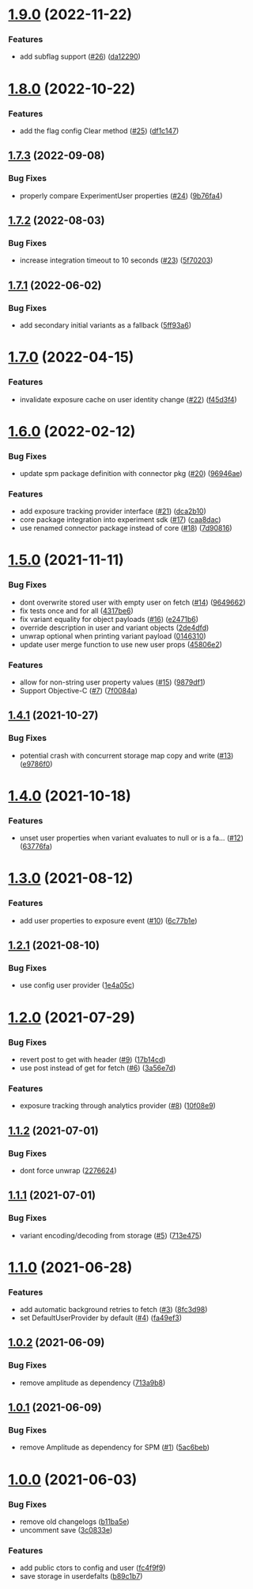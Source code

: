 # [1.9.0](https://github.com/amplitude/experiment-ios-client/compare/v1.8.0...v1.9.0) (2022-11-22)


### Features

* add subflag support ([#26](https://github.com/amplitude/experiment-ios-client/issues/26)) ([da12290](https://github.com/amplitude/experiment-ios-client/commit/da122906e19e004252a98c722990777513a884b2))

# [1.8.0](https://github.com/amplitude/experiment-ios-client/compare/v1.7.3...v1.8.0) (2022-10-22)


### Features

* add the flag config Clear method ([#25](https://github.com/amplitude/experiment-ios-client/issues/25)) ([df1c147](https://github.com/amplitude/experiment-ios-client/commit/df1c147f7ba5d7dadd3bf016c370755240e91ffb))

## [1.7.3](https://github.com/amplitude/experiment-ios-client/compare/v1.7.2...v1.7.3) (2022-09-08)


### Bug Fixes

* properly compare ExperimentUser properties ([#24](https://github.com/amplitude/experiment-ios-client/issues/24)) ([9b76fa4](https://github.com/amplitude/experiment-ios-client/commit/9b76fa412d81e0765ea41336aa8aced3bb6b250d))

## [1.7.2](https://github.com/amplitude/experiment-ios-client/compare/v1.7.1...v1.7.2) (2022-08-03)


### Bug Fixes

* increase integration timeout to 10 seconds ([#23](https://github.com/amplitude/experiment-ios-client/issues/23)) ([5f70203](https://github.com/amplitude/experiment-ios-client/commit/5f70203cfef5adb7a704992818c546652ad7052e))

## [1.7.1](https://github.com/amplitude/experiment-ios-client/compare/v1.7.0...v1.7.1) (2022-06-02)


### Bug Fixes

* add secondary initial variants as a fallback ([5ff93a6](https://github.com/amplitude/experiment-ios-client/commit/5ff93a6ed0b5bb328f2e7f0ff3698b1e9a4cc9f6))

# [1.7.0](https://github.com/amplitude/experiment-ios-client/compare/v1.6.0...v1.7.0) (2022-04-15)


### Features

* invalidate exposure cache on user identity change ([#22](https://github.com/amplitude/experiment-ios-client/issues/22)) ([f45d3f4](https://github.com/amplitude/experiment-ios-client/commit/f45d3f4bbab63d3d69fb4d7eec464020da432355))

# [1.6.0](https://github.com/amplitude/experiment-ios-client/compare/v1.5.0...v1.6.0) (2022-02-12)


### Bug Fixes

* update spm package definition with connector pkg ([#20](https://github.com/amplitude/experiment-ios-client/issues/20)) ([96946ae](https://github.com/amplitude/experiment-ios-client/commit/96946aee175577f9dc231d75838969df6b2bd5a8))


### Features

* add exposure tracking provider interface ([#21](https://github.com/amplitude/experiment-ios-client/issues/21)) ([dca2b10](https://github.com/amplitude/experiment-ios-client/commit/dca2b10125faba9014d89482f7a47406c7534605))
* core package integration into experiment sdk ([#17](https://github.com/amplitude/experiment-ios-client/issues/17)) ([caa8dac](https://github.com/amplitude/experiment-ios-client/commit/caa8dac38338c20945716d85a4149a2a6ab29073))
* use renamed connector package instead of core ([#18](https://github.com/amplitude/experiment-ios-client/issues/18)) ([7d90816](https://github.com/amplitude/experiment-ios-client/commit/7d90816082b5b7c0316469c427e3c3894f8a5a1b))

# [1.5.0](https://github.com/amplitude/experiment-ios-client/compare/v1.4.1...v1.5.0) (2021-11-11)


### Bug Fixes

* dont overwrite stored user with empty user on fetch ([#14](https://github.com/amplitude/experiment-ios-client/issues/14)) ([9649662](https://github.com/amplitude/experiment-ios-client/commit/9649662926cbc6456f1fa781fab76d64e22e9d1f))
* fix tests once and for all ([4317be6](https://github.com/amplitude/experiment-ios-client/commit/4317be68ed3582db0d286ba00d493a63d8eef212))
* fix variant equality for object payloads ([#16](https://github.com/amplitude/experiment-ios-client/issues/16)) ([e2471b6](https://github.com/amplitude/experiment-ios-client/commit/e2471b691ca72778114d88fdf8a6b2270634e5fb))
* override description in user and variant objects ([2de4dfd](https://github.com/amplitude/experiment-ios-client/commit/2de4dfd619a1f8db75b5310b745ba8ef437bd8a5))
* unwrap optional when printing variant payload ([0146310](https://github.com/amplitude/experiment-ios-client/commit/014631096a2e436d7f5373342ac4030805b4ec3a))
* update user merge function to use new user props ([45806e2](https://github.com/amplitude/experiment-ios-client/commit/45806e26570f517db22b288cf1c8906c1630d5bf))


### Features

* allow for non-string user property values ([#15](https://github.com/amplitude/experiment-ios-client/issues/15)) ([9879df1](https://github.com/amplitude/experiment-ios-client/commit/9879df1cbdcfbef5095eed48254756a517168a8c))
* Support Objective-C  ([#7](https://github.com/amplitude/experiment-ios-client/issues/7)) ([7f0084a](https://github.com/amplitude/experiment-ios-client/commit/7f0084ae98f37d9fe45f4f72c68ed364d7dbae0b))

## [1.4.1](https://github.com/amplitude/experiment-ios-client/compare/v1.4.0...v1.4.1) (2021-10-27)


### Bug Fixes

* potential crash with concurrent storage map copy and write ([#13](https://github.com/amplitude/experiment-ios-client/issues/13)) ([e9786f0](https://github.com/amplitude/experiment-ios-client/commit/e9786f03bded995790b86add5e1900e597879590))

# [1.4.0](https://github.com/amplitude/experiment-ios-client/compare/v1.3.0...v1.4.0) (2021-10-18)


### Features

* unset user properties when variant evaluates to null or is a fa… ([#12](https://github.com/amplitude/experiment-ios-client/issues/12)) ([63776fa](https://github.com/amplitude/experiment-ios-client/commit/63776fa16c2d626efa61c4c12bfd6ff7501c2a24))

# [1.3.0](https://github.com/amplitude/experiment-ios-client/compare/v1.2.1...v1.3.0) (2021-08-12)


### Features

* add user properties to exposure event ([#10](https://github.com/amplitude/experiment-ios-client/issues/10)) ([6c77b1e](https://github.com/amplitude/experiment-ios-client/commit/6c77b1ecbe888d455367f1e8714dfe3e70ad6d77))

## [1.2.1](https://github.com/amplitude/experiment-ios-client/compare/v1.2.0...v1.2.1) (2021-08-10)


### Bug Fixes

* use config user provider ([1e4a05c](https://github.com/amplitude/experiment-ios-client/commit/1e4a05c2e0b93d0bec65d09275dca6a44e4fc96b))

# [1.2.0](https://github.com/amplitude/experiment-ios-client/compare/v1.1.2...v1.2.0) (2021-07-29)


### Bug Fixes

* revert post to get with header ([#9](https://github.com/amplitude/experiment-ios-client/issues/9)) ([17b14cd](https://github.com/amplitude/experiment-ios-client/commit/17b14cd7f3e96eebf0b57b0474d908ba84dbd0b2))
* use post instead of get for fetch ([#6](https://github.com/amplitude/experiment-ios-client/issues/6)) ([3a56e7d](https://github.com/amplitude/experiment-ios-client/commit/3a56e7d550f08c5aea83042b3a0afbf3583ae934))


### Features

* exposure tracking through analytics provider ([#8](https://github.com/amplitude/experiment-ios-client/issues/8)) ([10f08e9](https://github.com/amplitude/experiment-ios-client/commit/10f08e9f7d63fdcaa8f1ea07f042449e0b771138))

## [1.1.2](https://github.com/amplitude/experiment-ios-client/compare/v1.1.1...v1.1.2) (2021-07-01)


### Bug Fixes

* dont force unwrap ([2276624](https://github.com/amplitude/experiment-ios-client/commit/2276624871fef4cf4c6627dd2684cebc02930a65))

## [1.1.1](https://github.com/amplitude/experiment-ios-client/compare/v1.1.0...v1.1.1) (2021-07-01)


### Bug Fixes

* variant encoding/decoding from storage ([#5](https://github.com/amplitude/experiment-ios-client/issues/5)) ([713e475](https://github.com/amplitude/experiment-ios-client/commit/713e4757b77d22a8cabba06703871559b7058bc5))

# [1.1.0](https://github.com/amplitude/experiment-ios-client/compare/v1.0.2...v1.1.0) (2021-06-28)


### Features

* add automatic background retries to fetch ([#3](https://github.com/amplitude/experiment-ios-client/issues/3)) ([8fc3d98](https://github.com/amplitude/experiment-ios-client/commit/8fc3d9802aafdabde1ef4c08eb6dbd0f88f5a9c0))
* set DefaultUserProvider by default ([#4](https://github.com/amplitude/experiment-ios-client/issues/4)) ([fa49ef3](https://github.com/amplitude/experiment-ios-client/commit/fa49ef37adf5aee03a7868d8c8d9b7d6d0ec7ea8))

## [1.0.2](https://github.com/amplitude/experiment-ios-client/compare/v1.0.1...v1.0.2) (2021-06-09)


### Bug Fixes

* remove amplitude as dependency ([713a9b8](https://github.com/amplitude/experiment-ios-client/commit/713a9b832ca5783ff1dd7edd6a7d38ef1920826d))

## [1.0.1](https://github.com/amplitude/experiment-ios-client/compare/v1.0.0...v1.0.1) (2021-06-09)


### Bug Fixes

* remove Amplitude as dependency for SPM ([#1](https://github.com/amplitude/experiment-ios-client/issues/1)) ([5ac6beb](https://github.com/amplitude/experiment-ios-client/commit/5ac6beb9f3de8cd08b715266466744462be1f75b))

# [1.0.0](https://github.com/amplitude/experiment-ios-client/compare/v0.3.0...v1.0.0) (2021-06-03)


### Bug Fixes

* remove old changelogs ([b11ba5e](https://github.com/amplitude/experiment-ios-client/commit/b11ba5e3669b6b4e30b5fbb1b72a20b9c4198f1e))
* uncomment save ([3c0833e](https://github.com/amplitude/experiment-ios-client/commit/3c0833efef4d69a379fa69440e4ef135910cb71b))


### Features

* add public ctors to config and user ([fc4f9f9](https://github.com/amplitude/experiment-ios-client/commit/fc4f9f912ca9c873285994b5644637d47df49936))
* save storage in userdefalts ([b89c1b7](https://github.com/amplitude/experiment-ios-client/commit/b89c1b78e78d7039ecac183a48d92a163a316a9e))
